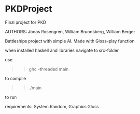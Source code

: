 # PKDProject
Final project for PKD

AUTHORS: Jonas Rosengren, William Brunnsberg, William Berger

Battleships project with simple AI.
Made with Gloss-play function

when installed haskell and libraries
navigate to src-folder

use:
>>ghc -threaded main 

to compile

>>./main

to run


requirements:
System.Random, Graphics.Gloss
